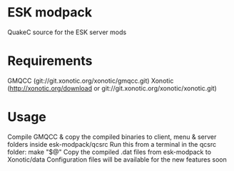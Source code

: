 ESK modpack
===========

QuakeC source for the ESK server mods


Requirements
============

GMQCC (git://git.xonotic.org/xonotic/gmqcc.git)
Xonotic (http://xonotic.org/download or git://git.xonotic.org/xonotic/xonotic.git)


Usage
=====

Compile GMQCC & copy the compiled binaries to client, menu & server folders inside esk-modpack/qcsrc
Run this from a terminal in the qcsrc folder: make "$@"
Copy the compiled .dat files from esk-modpack to Xonotic/data
Configuration files will be available for the new features soon